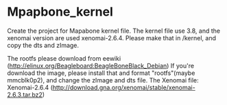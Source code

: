 Mpapbone_kernel
===============
Create the project for Mapabone kernel file.
The kernel file use 3.8, and the xenomai version are used xenomai-2.6.4.
Please make that in /kernel, and copy the dts and zImage.

The rootfs please download from eewiki (http://elinux.org/Beagleboard:BeagleBoneBlack_Debian)
If you're download the image, please install that and format "rootfs"(maybe mmcblk0p2), and change the zImage and dts file.
The Xenomai file: Xenomai-2.6.4 (http://download.gna.org/xenomai/stable/xenomai-2.6.3.tar.bz2)
